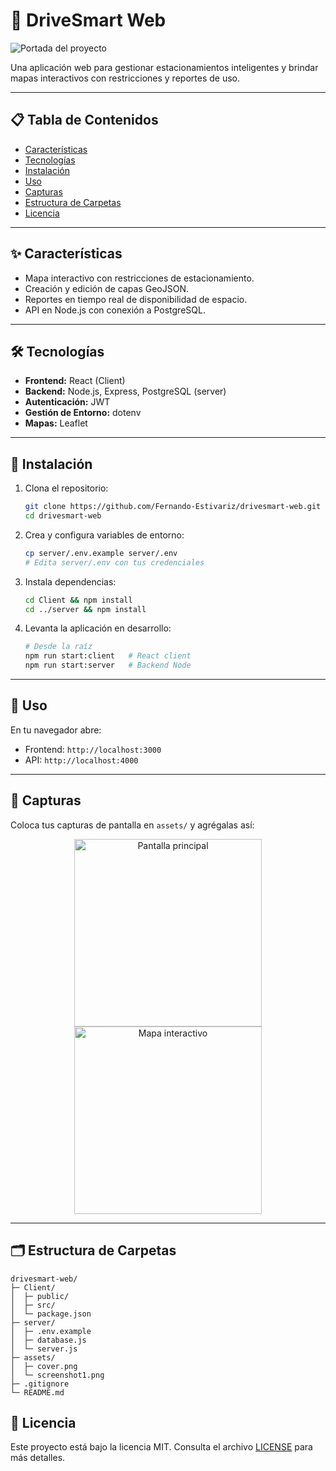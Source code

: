 # 🚗 DriveSmart Web

![Portada del proyecto](./assets/cover.png)

Una aplicación web para gestionar estacionamientos inteligentes y brindar mapas interactivos con restricciones y reportes de uso.

---

## 📋 Tabla de Contenidos

* [Características](#-características)
* [Tecnologías](#-tecnologías)
* [Instalación](#-instalación)
* [Uso](#-uso)
* [Capturas](#-capturas)
* [Estructura de Carpetas](#-estructura-de-carpetas)
* [Licencia](#-licencia)

---

## ✨ Características

* Mapa interactivo con restricciones de estacionamiento.
* Creación y edición de capas GeoJSON.
* Reportes en tiempo real de disponibilidad de espacio.
* API en Node.js con conexión a PostgreSQL.

---

## 🛠 Tecnologías

* **Frontend:** React (Client)
* **Backend:** Node.js, Express, PostgreSQL (server)
* **Autenticación:** JWT
* **Gestión de Entorno:** dotenv
* **Mapas:** Leaflet

---

## 🔧 Instalación

1. Clona el repositorio:

   ```bash
   git clone https://github.com/Fernando-Estivariz/drivesmart-web.git
   cd drivesmart-web
   ```

2. Crea y configura variables de entorno:

   ```bash
   cp server/.env.example server/.env
   # Edita server/.env con tus credenciales
   ```

3. Instala dependencias:

   ```bash
   cd Client && npm install
   cd ../server && npm install
   ```

4. Levanta la aplicación en desarrollo:

   ```bash
   # Desde la raíz
   npm run start:client   # React client
   npm run start:server   # Backend Node
   ```

---

## 🚀 Uso

En tu navegador abre:

* Frontend: `http://localhost:3000`
* API: `http://localhost:4000`

---

## 📸 Capturas

Coloca tus capturas de pantalla en `assets/` y agrégalas así:

<p align="center">
  <img src="./assets/screenshot1.png" alt="Pantalla principal" width="300" />
  <img src="./assets/screenshot2.png" alt="Mapa interactivo" width="300" />
</p>

---

## 🗂 Estructura de Carpetas

```text
drivesmart-web/
├─ Client/
│  ├─ public/
│  ├─ src/
│  └─ package.json
├─ server/
│  ├─ .env.example
│  ├─ database.js
│  └─ server.js
├─ assets/
│  ├─ cover.png
│  └─ screenshot1.png
├─ .gitignore
└─ README.md
```

## 📄 Licencia

Este proyecto está bajo la licencia MIT. Consulta el archivo [LICENSE](./LICENSE) para más detalles.
